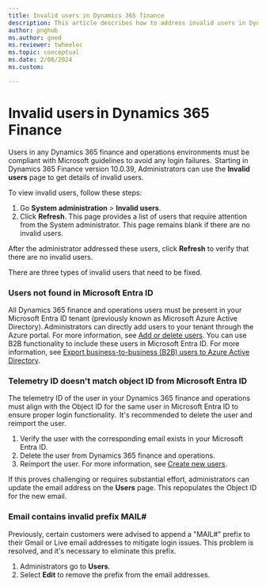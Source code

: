 ```yaml
---
title: Invalid users in Dynamics 365 finance
description: This article describes how to address invalid users in Dynamics 365 finance.
author: pnghub
ms.author: gned
ms.reviewer: twheeloc
ms.topic: conceptual
ms.date: 2/06/2024
ms.custom:

---
```

# Invalid users in Dynamics 365 Finance  

Users in any Dynamics 365 finance and operations environments must be compliant with Microsoft guidelines to avoid any login failures.  
Starting in Dynamics 365 Finance version 10.0.39, Administrators can use the **Invalid users** page to get details of invalid users.
 
To view invalid users, follow these steps:
1. Go **System administration** > **Invalid users**.
2. Click **Refresh**. This page provides a list of users that require attention from the System administrator. This page remains blank if there are no invalid users.  

After the administrator addressed these users, click **Refresh** to verify that there are no invalid users.  

There are three types of invalid users that need to be fixed.  

### Users not found in Microsoft Entra ID  
All Dynamics 365 finance and operations users must be present in your Microsoft Entra ID tenant (previously known as Microsoft Azure Active Directory). Administrators can directly add users to your tenant through the Azure portal. 
For more information, see [Add or delete users](/entra/fundamentals/add-users). 
You can use B2B functionality to include these users in Microsoft Entra ID. For more information, see [Export business-to-business (B2B) users to Azure Active Directory](../../dev-itpro/sysadmin/implement-b2b.md).  

 
### Telemetry ID doesn't match object ID from Microsoft Entra ID  

The telemetry ID of the user in your Dynamics 365 finance and operations must align with the Object ID for the same user in Microsoft Entra ID to ensure proper login functionality.  
It's recommended to delete the user and reimport the user.

1. Verify the user with the corresponding email exists in your Microsoft Entra ID.
2. Delete the user from Dynamics 365 finance and operations.
3. Reimport the user. For more information, see [Create new users](create-new-users.md).   

If this proves challenging or requires substantial effort, administrators can update the email address on the **Users** page. This repopulates the Object ID for the new email.  

### Email contains invalid prefix MAIL#  

Previously, certain customers were advised to append a "MAIL#" prefix to their Gmail or Live email addresses to mitigate login issues. This problem is resolved, and it's necessary to eliminate this prefix. 
1. Administrators go to **Users**.
2. Select **Edit** to remove the prefix from the email addresses.  

 
